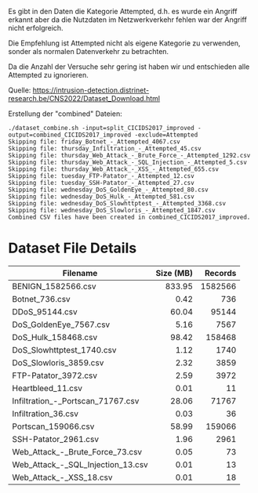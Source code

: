 Es gibt in den Daten die Kategorie Attempted, d.h. es wurde ein Angriff erkannt aber da die Nutzdaten im Netzwerkverkehr fehlen war der Angriff nicht erfolgreich.

Die Empfehlung ist Attempted nicht als eigene Kategorie zu verwenden, sonder als normalen Datenverkehr zu betrachten.

Da die Anzahl der Versuche sehr gering ist haben wir und entschieden alle Attempted zu ignorieren.

Quelle: https://intrusion-detection.distrinet-research.be/CNS2022/Dataset_Download.html


Erstellung der "combined" Dateien:

```
./dataset_combine.sh -input=split_CICIDS2017_improved -output=combined_CICIDS2017_improved -exclude=Attempted
Skipping file: friday_Botnet_-_Attempted_4067.csv
Skipping file: thursday_Infiltration_-_Attempted_45.csv
Skipping file: thursday_Web_Attack_-_Brute_Force_-_Attempted_1292.csv
Skipping file: thursday_Web_Attack_-_SQL_Injection_-_Attempted_5.csv
Skipping file: thursday_Web_Attack_-_XSS_-_Attempted_655.csv
Skipping file: tuesday_FTP-Patator_-_Attempted_12.csv
Skipping file: tuesday_SSH-Patator_-_Attempted_27.csv
Skipping file: wednesday_DoS_GoldenEye_-_Attempted_80.csv
Skipping file: wednesday_DoS_Hulk_-_Attempted_581.csv
Skipping file: wednesday_DoS_Slowhttptest_-_Attempted_3368.csv
Skipping file: wednesday_DoS_Slowloris_-_Attempted_1847.csv
Combined CSV files have been created in combined_CICIDS2017_improved.
```


# Dataset File Details

| Filename                               | Size (MB) | Records  |
|----------------------------------------|----------:|---------:|
| BENIGN_1582566.csv                     |   833.95  | 1582566  |
| Botnet_736.csv                          |     0.42  |     736  |
| DDoS_95144.csv                          |    60.04  |   95144  |
| DoS_GoldenEye_7567.csv                  |     5.16  |    7567  |
| DoS_Hulk_158468.csv                     |    98.42  |  158468  |
| DoS_Slowhttptest_1740.csv               |     1.12  |    1740  |
| DoS_Slowloris_3859.csv                   |     2.32  |    3859  |
| FTP-Patator_3972.csv                     |     2.59  |    3972  |
| Heartbleed_11.csv                        |     0.01  |      11  |
| Infiltration_-_Portscan_71767.csv        |    28.06  |   71767  |
| Infiltration_36.csv                      |     0.03  |      36  |
| Portscan_159066.csv                      |    58.99  |  159066  |
| SSH-Patator_2961.csv                     |     1.96  |    2961  |
| Web_Attack_-_Brute_Force_73.csv          |     0.05  |      73  |
| Web_Attack_-_SQL_Injection_13.csv        |     0.01  |      13  |
| Web_Attack_-_XSS_18.csv                  |     0.01  |      18  |

